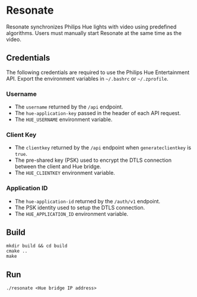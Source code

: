 # Resonate

Resonate synchronizes Philips Hue lights with video using predefined algorithms. Users
must manually start Resonate at the same time as the video.

## Credentials

The following credentials are required to use the Philips Hue Entertainment API.  Export
the environment variables in `~/.bashrc` or `~/.zprofile`.

### Username

* The `username` returned by the `/api` endpoint.
* The `hue-application-key` passed in the header of each API request.
* The `HUE_USERNAME` environment variable.

### Client Key

* The `clientkey` returned by the `/api` endpoint when `generateclientkey` is `true`.
* The pre-shared key (PSK) used to encrypt the DTLS connection between the client and
  Hue bridge.
* The `HUE_CLIENTKEY` environment variable.

### Application ID

* The `hue-application-id` returned by the `/auth/v1` endpoint.
* The PSK identity used to setup the DTLS connection.
* The `HUE_APPLICATION_ID` environment variable.

## Build

```
mkdir build && cd build
cmake ..
make
```

## Run

```
./resonate <Hue bridge IP address>
```
